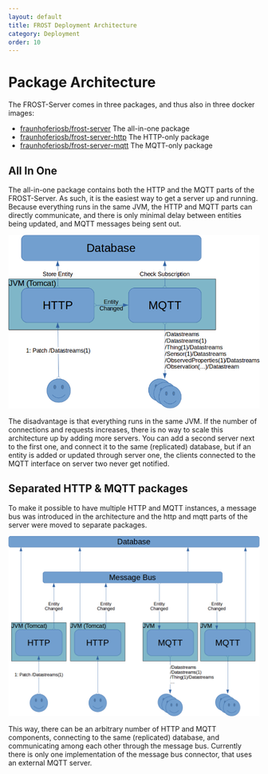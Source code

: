 ```yaml
---
layout: default
title: FROST Deployment Architecture
category: Deployment
order: 10
---
```


# Package Architecture

The FROST-Server comes in three packages, and thus also in three docker images:

* [fraunhoferiosb/frost-server](https://hub.docker.com/r/fraunhoferiosb/frost-server/) The all-in-one package
* [fraunhoferiosb/frost-server-http](https://hub.docker.com/r/fraunhoferiosb/frost-server-http/) The HTTP-only package
* [fraunhoferiosb/frost-server-mqtt](https://hub.docker.com/r/fraunhoferiosb/frost-server-mqtt/) The MQTT-only package

## All In One

The all-in-one package contains both the HTTP and the MQTT parts of the FROST-Server. As such, it is the easiest way to get a server up and running.
Because everything runs in the same JVM, the HTTP and MQTT parts can directly communicate, and there is only minimal delay between entities being updated,
and MQTT messages being sent out.

![Architecture using the All-In-One package](images/ArchitectureAllInOne.png)

The disadvantage is that everything runs in the same JVM. If the number of connections and requests increases, there is no way to scale this architecture
up by adding more servers. You can add a second server next to the first one, and connect it to the same (replicated) database, but if an entity is added
or updated through server one, the clients connected to the MQTT interface on server two never get notified.

## Separated HTTP & MQTT packages

To make it possible to have multiple HTTP and MQTT instances, a message bus was introduced in the architecture and the http and mqtt parts of the server were moved to separate packages.

![Architecture using separate MQTT and HTTP packages, and a message bus for communication](images/ArchitectureSeparated.png)

This way, there can be an arbitrary number of HTTP and MQTT components, connecting to the same (replicated) database, and communicating among each
other through the message bus. Currently there is only one implementation of the message bus connector, that uses an external MQTT server.


